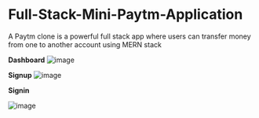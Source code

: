 # Full-Stack-Mini-Paytm-Application
A Paytm clone is a powerful full stack app where users can transfer money from one to another account using MERN stack 

**Dashboard**
![image](https://github.com/user-attachments/assets/4585682b-ed0d-4f59-93ab-37e6c847ef50)

**Signup**
![image](https://github.com/user-attachments/assets/e10fa667-ee23-4986-8491-e7d56f6000e0)


**Signin**

![image](https://github.com/user-attachments/assets/0f2debae-556c-44ba-b4ba-010f418d1753)

